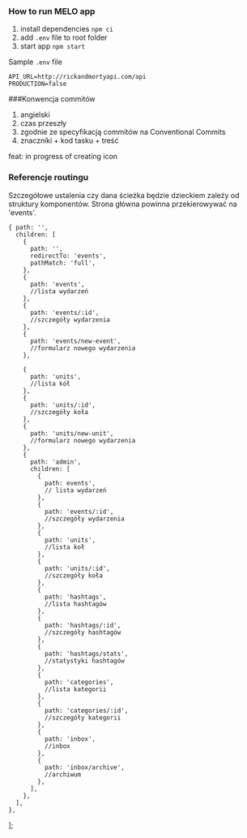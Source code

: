 ### How to run MELO app

1. install dependencies `npm ci`
2. add `.env` file to root folder
3. start app `npm start`

Sample `.env` file

```
API_URL=http://rickandmortyapi.com/api
PRODUCTION=false
```

###Konwencja commitów

1. angielski
2. czas przeszły
3. zgodnie ze specyfikacją commitów na Conventional Commits
4. znaczniki + kod tasku + treść

feat: in progress of creating icon

<!-- Cos mi tu nie gra, konsultacja z grupa wymagana  -->

### Referencje routingu

Szczegółowe ustalenia czy dana ścieżka będzie dzieckiem zależy od struktury komponentów. Strona główna powinna przekierowywać na 'events'.

    { path: '',
      children: [
        {
          path: '',
          redirectTo: 'events',
          pathMatch: 'full',
        },
        {
          path: 'events',
          //lista wydarzeń
        },
        {
          path: 'events/:id',
          //szczegóły wydarzenia
        },
        {
          path: 'events/new-event',
          //formularz nowego wydarzenia
        },

        {
          path: 'units',
          //lista kół
        },
        {
          path: 'units/:id',
          //szczegóły koła
        },
        {
          path: 'units/new-unit',
          //formularz nowego wydarzenia
        },
        {
          path: 'admin',
          children: [
            {
              path: events',
              // lista wydarzeń
            },
            {
              path: 'events/:id',
              //szczegóły wydarzenia
            },
            {
              path: 'units',
              //lista koł
            },
            {
              path: 'units/:id',
              //szczegóły koła
            },
            {
              path: 'hashtags',
              //lista hashtagów
            },
            {
              path: 'hashtags/:id',
              //szczegóły hashtagów
            },
            {
              path: 'hashtags/stats',
              //statystyki hashtagów
            },
            {
              path: 'categories',
              //lista kategorii
            },
            {
              path: 'categories/:id',
              //szczegóły kategorii
            },
            {
              path: 'inbox',
              //inbox
            },
            {
              path: 'inbox/archive',
              //archiwum
            },
          ],
        },
      ],
    },

];
